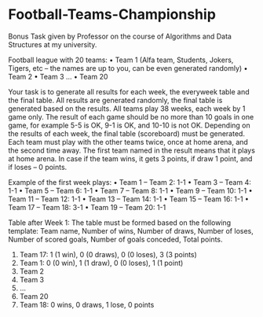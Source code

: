 # Football-Teams-Championship
Bonus Task given by Professor on the course of Algorithms and Data Structures at my university.





Football league with 20 teams:
•	Team 1 (Alfa team, Students, Jokers, Tigers, etc – the names are up to you, can be even generated randomly) 
•	Team 2
•	Team 3 
… 
•	Team 20


Your task is to generate all results for each week, the everyweek table and the final table. All results are generated randomly, the final table is generated based on the results. All teams play 38 weeks, each week by 1 game only. The result of each game should be no more than 10 goals in one game, for example 5-5 is OK, 9-1 is OK, and 10-10 is not OK. Depending on the results of each week, the final table (scoreboard) must be generated. Each team must play with the other teams twice, once at home arena, and the second time away. The first team named in the result means that it plays at home arena. In case if the team wins, it gets 3 points, if draw 1 point, and if loses – 0 points. 

Example of the first week plays: 
•	Team 1 – Team 2:  1-1 
•	Team 3 – Team 4: 1-1 
•	Team 5 – Team 6: 1-1 
•	Team 7 – Team 8: 1-1 
•	Team 9 – Team 10: 1-1 
•	Team 11 – Team 12: 1-1 
•	Team 13 – Team 14: 1-1 
•	Team 15 – Team 16: 1-1 
•	Team 17 – Team 18: 3-1 
•	Team 19 – Team 20: 1-1
 
Table after Week 1:
The table must be formed based on the following template: 
Team name, Number of wins, Number of draws, Number of loses, Number of scored goals, Number of goals conceded, Total points. 
1.	Team 17: 1 (1 win), 0 (0 draws), 0 (0 loses), 3 (3 points)
2.	Team 1: 0 (0 win), 1 (1 draw), 0 (0 loses), 1 (1 point) 
3.	Team 2
4.	Team 3
5.	…
6.	Team 20
7.	Team 18: 0 wins, 0 draws, 1 lose, 0 points
